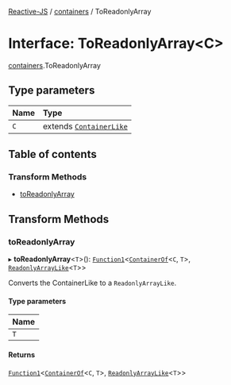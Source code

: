 [Reactive-JS](../README.md) / [containers](../modules/containers.md) / ToReadonlyArray

# Interface: ToReadonlyArray<C\>

[containers](../modules/containers.md).ToReadonlyArray

## Type parameters

| Name | Type |
| :------ | :------ |
| `C` | extends [`ContainerLike`](containers.ContainerLike.md) |

## Table of contents

### Transform Methods

- [toReadonlyArray](containers.ToReadonlyArray.md#toreadonlyarray)

## Transform Methods

### toReadonlyArray

▸ **toReadonlyArray**<`T`\>(): [`Function1`](../modules/functions.md#function1)<[`ContainerOf`](../modules/containers.md#containerof)<`C`, `T`\>, [`ReadonlyArrayLike`](containers.ReadonlyArrayLike.md)<`T`\>\>

Converts the ContainerLike to a `ReadonlyArrayLike`.

#### Type parameters

| Name |
| :------ |
| `T` |

#### Returns

[`Function1`](../modules/functions.md#function1)<[`ContainerOf`](../modules/containers.md#containerof)<`C`, `T`\>, [`ReadonlyArrayLike`](containers.ReadonlyArrayLike.md)<`T`\>\>
